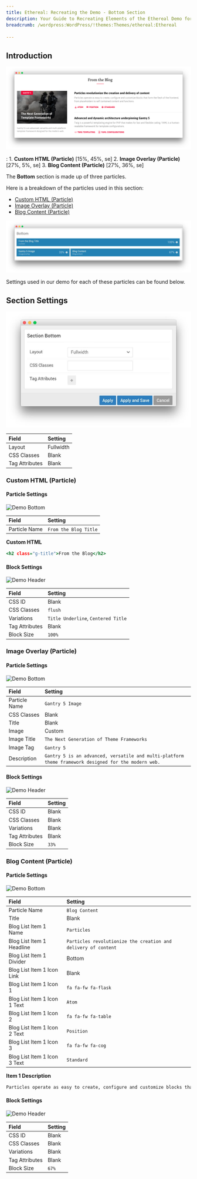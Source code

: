 ```yaml
---
title: Ethereal: Recreating the Demo - Bottom Section
description: Your Guide to Recreating Elements of the Ethereal Demo for WordPress
breadcrumb: /wordpress:WordPress/!themes:Themes/ethereal:Ethereal

---
```


## Introduction

![](assets/demo_bottom.png)

:   1. **Custom HTML (Particle)** [15%, 45%, se]
    2. **Image Overlay (Particle)** [27%, 5%, se]
    3. **Blog Content (Particle)** [27%, 36%, se]

The **Bottom** section is made up of three particles.

Here is a breakdown of the particles used in this section:

* [Custom HTML (Particle)](#custom-html-(particle))
* [Image Overlay (Particle)](#image-overlay-(particle))
* [Blog Content (Particle)](#blog-content-(particle))

![](assets/home_bottom.jpeg)

Settings used in our demo for each of these particles can be found below.

## Section Settings

![](assets/demo_bottom_settings.jpeg)

| Field          | Setting   |
| :-----         | :-----    |
| Layout         | Fullwidth |
| CSS Classes    | Blank     |
| Tag Attributes | Blank     |

### Custom HTML (Particle)

#### Particle Settings

![Demo Bottom](demo_bottom_1.jpeg)

| Field         | Setting            |
| :-----        | :-----             |
| Particle Name | `From the Blog Title` |

**Custom HTML**
~~~ .html
<h2 class="g-title">From the Blog</h2>
~~~

#### Block Settings

![Demo Header](demo_bottom_2.jpeg)

| Field          | Setting                             |
| :-----         | :-----                              |
| CSS ID         | Blank                               |
| CSS Classes    | `flush`                             |
| Variations     | `Title Underline`, `Centered Title` |
| Tag Attributes | Blank                               |
| Block Size     | `100%`                              |

### Image Overlay (Particle)

#### Particle Settings

![Demo Bottom](demo_bottom_3.jpeg)

| Field         | Setting                                                                                                 |
| :-----        | :-----                                                                                                  |
| Particle Name | `Gantry 5 Image`                                                                                        |
| CSS Classes   | Blank                                                                                                   |
| Title         | Blank                                                                                                   |
| Image         | Custom                                                                                                  |
| Image Title   | `The Next Generation of Theme Frameworks`                                                            |
| Image Tag     | `Gantry 5`                                                                                              |
| Description   | `Gantry 5 is an advanced, versatile and multi-platform theme framework designed for the modern web.` |


#### Block Settings

![Demo Header](demo_bottom_4.jpeg)

| Field          | Setting |
| :-----         | :-----  |
| CSS ID         | Blank   |
| CSS Classes    | Blank   |
| Variations     | Blank   |
| Tag Attributes | Blank   |
| Block Size     | `33%`   |

### Blog Content (Particle)

#### Particle Settings

![Demo Bottom](demo_bottom_5.jpeg)

| Field                        | Setting                                                        |
| :-----                       | :-----                                                         |
| Particle Name                | `Blog Content`                                                 |
| Title                        | Blank                                                          |
| Blog List Item 1 Name        | `Particles`                                                    |
| Blog List Item 1 Headline    | `Particles revolutionize the creation and delivery of content` |
| Blog List Item 1 Divider     | Bottom                                                         |
| Blog List Item 1 Icon Link   | Blank                                                          |
| Blog List Item 1 Icon 1      | `fa fa-fw fa-flask`                                            |
| Blog List Item 1 Icon 1 Text | `Atom`                                                         |
| Blog List Item 1 Icon 2      | `fa fa-fw fa-table`                                            |
| Blog List Item 1 Icon 2 Text | `Position`                                                     |
| Blog List Item 1 Icon 3      | `fa fa-fw fa-cog`                                              |
| Blog List Item 1 Icon 3 Text | `Standard`                                                     |

**Item 1 Description**
~~~ .html
Particles operate as easy to create, configure and customize blocks that form the flesh of the frontend, from placeholders to self contained content and functions.
~~~

#### Block Settings

![Demo Header](demo_bottom_6.jpeg)

| Field          | Setting |
| :-----         | :-----  |
| CSS ID         | Blank   |
| CSS Classes    | Blank   |
| Variations     | Blank   |
| Tag Attributes | Blank   |
| Block Size     | `67%`   |
